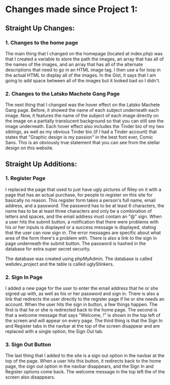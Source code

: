 # Changes made since Project 1:

## Straight Up Changes:

### 1. Changes to the home page

The main thing that I changed on the homepage (located at index.php) was that I created a variable to store the path the images, an array that has all of the names of the images, and an array that has all of the alternate descriptions that need to go in an HTML image tag. I then use a for loop in the actual HTML to display all of the images. In the Gist, it says that I am going to add space between all of the images but it looked bad so I didn't.

### 2. Changes to the Latsko Machete Gang Page

The next thing that I changed was the hover effect on the Latsko Machete Gang page. Before, it showed the name of each subject underneath each image. Now, it features the name of the subject of each image directly on the image on a partially translucent background so that you can still see the image underneath. Each hover effect also includes the Tinder bio of my two siblings, as well as my obvious Tinder bio (if I had a Tinder account) that states that "Graphic design is my passion" in the best font ever, Comic Sans. This is an obviously true statement that you can see from the stellar design on this website.

## Straight Up Additions:

### 1. Register Page

I replaced the page that used to just have ugly pictures of Riley on it with a page that has an actual purchase, for people to register on this site for basically no reason. This register form takes a person's full name, email address, and a password. The password has to be at least 6 characters, the name has to be at least three characters and only be a combination of letters and spaces, and the email address must contain an "@" sign. When a user hits the submit button, a notification that there were problems with his or her inputs is displayed or a success message is displayed, stating that the user can now sign in. The error messages are specific about what area of the form there's a problem with. There is also a link to the sign in page underneath the submit button. The password is hashed in the database for extra super secret security.

The database was created using phpMyAdmin. The database is called webdev_project and the table is called uglyStinkers.

### 2. Sign In Page

I added a new page for the user to enter the email address that he or she signed up with, as well as his or her password and sign in. There is also a link that redirects the user directly to the register page if he or she needs an account. When the user hits the sign in button, a few things happen. The first is that he or she is redirected back to the home page. The second is that a welcome message that says "Welcome, <name>!" is shown in the top left of the screen and will appear on every page. The third thing is that the Sign In and Register tabs in the navbar at the top of the screen disappear and are replaced with a single option, the Sign Out tab. 

### 3. Sign Out Button

The last thing that I added to the site is a sign out option in the navbar at the top of the page. When a user hits this button, it redirects back to the home page, the sign out option in the navbar disappears, and the Sign In and Register options come back. The welcome message in the top left the of the screen also disappears.
